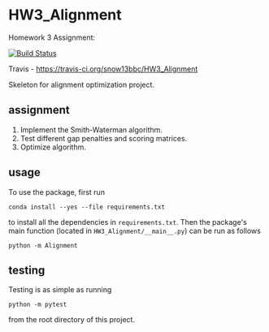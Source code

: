 # HW3_Alignment
Homework 3 Assignment: 

[![Build
Status](https://travis-ci.org/snow13bbc/HW3_Alignment.svg?branch=master)](https://travis-ci.org/snow13bbc/HW3_Alignment)

Travis - https://travis-ci.org/snow13bbc/HW3_Alignment

Skeleton for alignment optimization project.

## assignment

1. Implement the Smith-Waterman algorithm. 
2. Test different gap penalties and scoring matrices.
3. Optimize algorithm. 



## usage

To use the package, first run

```
conda install --yes --file requirements.txt
```

to install all the dependencies in `requirements.txt`. Then the package's
main function (located in `HW3_Alignment/__main__.py`) can be run as
follows

```
python -m Alignment 
```

## testing

Testing is as simple as running

```
python -m pytest
```

from the root directory of this project.
